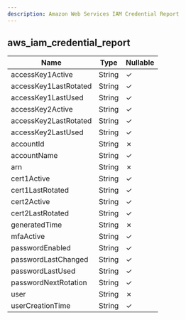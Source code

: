 ```yaml
---
description: Amazon Web Services IAM Credential Report
---
```

aws_iam_credential_report
-------------------------

| **Name**              | **Type** | **Nullable** |
| --------------------- | -------- | ------------ |
| accessKey1Active      | String   | &check;      |
| accessKey1LastRotated | String   | &check;      |
| accessKey1LastUsed    | String   | &check;      |
| accessKey2Active      | String   | &check;      |
| accessKey2LastRotated | String   | &check;      |
| accessKey2LastUsed    | String   | &check;      |
| accountId             | String   | &cross;      |
| accountName           | String   | &check;      |
| arn                   | String   | &cross;      |
| cert1Active           | String   | &check;      |
| cert1LastRotated      | String   | &check;      |
| cert2Active           | String   | &check;      |
| cert2LastRotated      | String   | &check;      |
| generatedTime         | String   | &cross;      |
| mfaActive             | String   | &check;      |
| passwordEnabled       | String   | &check;      |
| passwordLastChanged   | String   | &check;      |
| passwordLastUsed      | String   | &check;      |
| passwordNextRotation  | String   | &check;      |
| user                  | String   | &cross;      |
| userCreationTime      | String   | &check;      |
